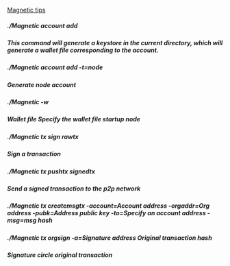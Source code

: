 <u>Magnetic tips</u>

##### ./Magnetic account add
##### This command will generate a keystore in the current directory, which will generate a wallet file corresponding to the account.

##### ./Magnetic account add -t=node
##### Generate node account

##### ./Magnetic -w
##### Wallet file Specify the wallet file startup node

##### ./Magnetic tx sign rawtx
 ##### Sign a transaction

##### ./Magnetic tx pushtx signedtx
##### Send a signed transaction to the p2p network

#####  ./Magnetic tx createmsgtx -account=Account address -orgaddr=Org address -pubk=Address public key -to=Specify an account address -msg=msg hash

##### ./Magnetic tx orgsign -a=Signature address  Original transaction hash
##### Signature circle original transaction